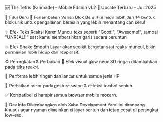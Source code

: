 🆕 The Tetris (Fanmade) – Mobile Edition v1.2
📅 Update Terbaru – Juli 2025

🚀 Fitur Baru
🔷 Penambahan Varian Blok Baru
Kini hadir lebih dari 14 bentuk blok unik untuk pengalaman bermain yang lebih menantang dan seru!

✨ Efek Teks Reaksi Keren
Muncul teks seperti "Good!", "Awesome!", sampai "UNREAL!!" saat kamu membersihkan garis secara beruntun!

💥 Efek Shake Smooth
Layar akan sedikit bergetar saat reaksi muncul, bikin permainan lebih hidup dan responsif.

⚙️ Peningkatan & Perbaikan
🎨 Efek visual glow neon 3D ringan ditambahkan pada teks reaksi.

📱 Performa lebih ringan dan lancar untuk semua jenis HP.

🔧 Perbaikan minor pada gesture swipe & deteksi tombol sentuh.

✅ Kompatibel di hampir semua browser mobile modern.

🧠 Dev Info
Dikembangkan oleh Xobe Development
Versi ini dirancang khusus agar nyaman dimainkan di layar sentuh dan tetap cepat di perangkat low-end.
